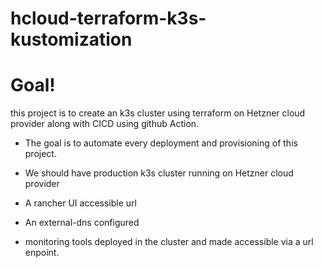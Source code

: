 # hcloud-terraform-k3s-kustomization
# Goal!
this project is to create an k3s cluster using terraform on Hetzner cloud provider along with CICD using github Action.

- The goal is to automate every deployment and provisioning of this project.

- We should have production k3s cluster running on Hetzner cloud provider
- A rancher UI accessible url 

- An external-dns configured 

- monitoring tools deployed in the cluster and made accessible via a url enpoint.